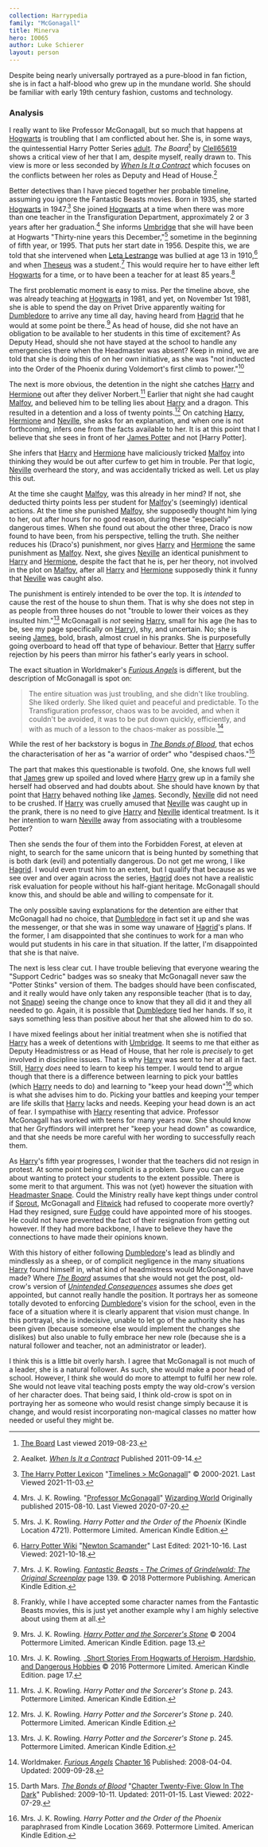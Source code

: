```yaml
---
collection: Harrypedia
family: "McGonagall"
title: Minerva
hero: I0065
author: Luke Schierer
layout: person
---
```


Despite being nearly universally portrayed as a pure-blood in fan fiction, she is in fact a half-blood who grew up in the mundane world.  She should be familiar with early 19th century fashion, customs and technology. 

### Analysis

I really want to like Professor McGonagall, but so much that happens at
[Hogwarts] is troubling that I am conflicted about her. She is, in some ways,
the quintessential Harry Potter Series [adult].  _The Board_[^190823-1] by
[Clell65619][dmffan] shows a critical view of her that I am, despite myself,
really drawn to.  This view is more or less seconded by _[When Is It a
Contract][WIIAC]_ which focuses on the conflicts between her roles as Deputy and
Head of House.[^210322-2]

[adult]: <../../adults>

Better detectives than I have pieced together her probable timeline, assuming
you ignore the Fantastic Beasts movies.  Born in 1935, she started [Hogwarts]
in 1947.[^211103-1]  She joined [Hogwarts] at a time when there was more than one teacher in the Transfiguration Department, approximately 2 or 3 years after her graduation.[^200720-7]  She informs [Umbridge] that she will have been at Hogwarts "Thirty-nine years this December,"[^200720-8] sometime in the beginning of fifth year, or 1995. That puts her start date in 1956.  Despite this, we are told that she intervened when [Leta Lestrange][LL2] was bullied at age 13 in 1910,[^211018-1] and when [Theseus][TS1] was a student.[^211018-2]  This would require her to have either left [Hogwarts] for a time, or to have been a teacher for at least 85 years.[^211018-3]

[LL2]: ../../lestrange/leta/

[Umbridge]: ../../Umbridge/Delores_Jane/

[TS1]: ../../scamander/theseus/

The first problematic moment is easy to miss.  Per the timeline above, she was
already teaching at [Hogwarts] in 1981, and yet, on November 1st 1981, she is
able to spend the day on Privet Drive apparently waiting for [Dumbledore][AD1]
to arrive any time all day, having heard from [Hagrid] that he would at some
point be there.[^220927-5]  As head of house, did she not have an obligation to
be available to her students in this time of excitement?  As Deputy Head,
should she not have stayed at the school to handle any emergencies there when
the Headmaster was absent?  Keep in mind, we are told that she is doing this of
on her own initiative, as she was "not inducted into the Order of the Phoenix
during Voldemort's first climb to power."[^220927-6]

[^220927-5]: Mrs. J. K. Rowling.
   _[Harry Potter and the Sorcerer's Stone](https://www.librarything.com/work/5403381/book/225886281)_
   © 2004 Pottermore Limited. American Kindle Edition. page 13.

[^220927-6]: Mrs. J. K. Rowling. 
   _[Short Stories From Hogwarts of Heroism, Hardship, and Dangerous Hobbies](https://www.librarything.com/work/18275508/book/226231606)
   © 2016 Pottermore Limited. American Kindle Edition. page 17. 

The next is more obvious, the detention in the night she catches [Harry]
and [Hermione] out after they deliver Norbert.[^210429-1] Earlier that
night she had caught [Malfoy][Draco], and believed him to be telling lies about
[Harry] and a dragon.  This resulted in a detention and a loss of twenty
points.[^210429-2] On catching [Harry], [Hermione] and [Neville], she
asks for an explanation, and when one is not forthcoming, infers one from the
facts available to her.  It is at this point that I believe that she sees in
front of her [James Potter][James] and not [Harry Potter]. 

She infers that [Harry] and [Hermione] have maliciously tricked
[Malfoy][Draco] into thinking they would be out after curfew to get him in
trouble.  Per that logic, [Neville] overheard the story, and was accidentally
tricked as well.  Let us play this out.

At the time she caught [Malfoy][Draco], was this already in her mind? If not, she deducted thirty points less per student for [Malfoy][Draco]'s (seemingly) identical actions.  At the time she punished [Malfoy][Draco], she supposedly thought him lying to her, out after hours for no good reason, during these "especially" dangerous times.  When she found out about the other three, Draco is now found to have been, from his perspective, telling the truth.  She neither reduces his (Draco's) punishment, nor gives [Harry] and [Hermione] the same punishment as [Malfoy][Draco].  Next, she gives [Neville] an identical punishment to [Harry] and [Hermione], despite the fact that he is, per her theory, not involved in the plot on [Malfoy][Draco], after all [Harry] and [Hermione] supposedly think it funny that [Neville] was caught also.  

The punishment is entirely intended to be over the top.  It is *intended* to
cause the rest of the house to shun them.  That is why she does not step in as
people from three houses do not "trouble to lower their voices as they insulted
him."[^210504-2]  McGonagall is *not* seeing [Harry], small for his age (he
has to be, see my page specifically on [Harry]), shy, and uncertain.  No; she
is seeing [James], bold, brash, almost cruel in his pranks.  She is
purposefully going overboard to head off that type of behaviour.  Better that
[Harry] suffer rejection by his peers than mirror his father's early years in
school.  

[James]: <../../Potter/James/>

The exact situation in Worldmaker's _[Furious Angels][WMFA1]_ is different, but
the description of McGonagall is spot on:

> The entire situation was just troubling, and she didn't like troubling.  She
> liked orderly. She liked quiet and peaceful and predictable.  To the
> Transfiguration professor, chaos was to be avoided, and when it couldn't be
> avoided, it was to be put down quickly, efficiently, and with as much of a
> lesson to the chaos-maker as possible.[^210922-2]

While the rest of her backstory is bogus in _[The Bonds of Blood][TBoB]_, that
echos the characterisation of her as "a warrior of order" who "despised
chaos."[^220729-2]

The part that makes this questionable is twofold.  One, she knows full well that
[James] grew up spoiled and loved where [Harry] grew up in a family she
herself had observed and had doubts about.  She should have known by that point
that [Harry] behaved nothing like [James].  Secondly, [Neville] did not
need to be crushed.  If [Harry] was cruelly amused that [Neville] was caught up
in the prank, there is no need to give [Harry] and [Neville] identical
treatment.  Is it her intention to warn [Neville] away from associating with a
troublesome Potter?

Then she sends the four of them into the Forbidden Forest, at eleven at night,
to search for the same unicorn that is being hunted by something that is both
dark (evil) and potentially dangerous.  Do not get me wrong, I like [Hagrid].
I would even trust him to an extent, but I qualify that because as we see over
and over again across the series, [Hagrid] does not have a realistic risk
evaluation for people without his half-giant heritage.  McGonagall should know
this, and should be able and willing to compensate for it.  

[Hagrid]: <../../Hagrid/Rubeus/>

The only possible saving explanations for the detention are either that
McGonagall had no choice, that [Dumbledore][AD1] in fact set it up and she was
the messenger, or that she was in some way unaware of [Hagrid]'s plans.  If the
former, I am disappointed that she continues to work for a man who would put
students in his care in that situation.  If the latter, I'm disappointed that
she is that naive. 

The next is less clear cut.  I have trouble believing that everyone wearing the
"Support Cedric" badges was so sneaky that McGonagall never saw the "Potter
Stinks" version of them.  The badges should have been confiscated, and it really
would have only taken any responsible teacher (that is to day, not [Snape])
seeing the change once to know that they all did it and they all needed to go.
Again, it is possible that [Dumbledore][AD1] tied her hands.  If so, it says
something less than positive about her that she allowed him to do so.

I have mixed feelings about her initial treatment when she is notified that
[Harry] has a week of detentions with [Umbridge].  It seems to me that either
as Deputy Headmistress or as Head of House, that her role is *precisely* to get
involved in discipline issues.  That is why [Harry] was sent to her at all in
fact.  Still, [Harry] *does* need to learn to keep his temper.  I would tend
to argue though that there is a difference between learning to pick your battles
(which [Harry] needs to do) and learning to "keep your head down"[^210429-3]
which is what she advises him to do.  Picking your battles and keeping your
temper are life skills that [Harry] lacks and needs.  Keeping your head down is
an act of fear.  I sympathise with [Harry] resenting that advice.  Professor
McGonagall has worked with teens for many years now.  She should know that her
Gryffindors will interpret her "keep your head down" as cowardice, and that she
needs be more careful with her wording to successfully reach them. 

As [Harry]'s fifth year progresses, I wonder that the teachers did not resign
in protest.  At some point being complicit is a problem.  Sure you can argue
about wanting to protect your students to the extent possible.  There is some
merit to that argument.  This was not (yet) however the situation with
[Headmaster Snape][Snape].  Could the Ministry really have kept things under
control if [Sprout], McGonagall and [Flitwick] had refused to cooperate more
overtly?  Had they resigned, sure [Fudge] could have appointed more of his
stooges.  He could not have prevented the fact of their resignation from
getting out however.  If they had more backbone, I have to believe they have
the connections to have made their opinions known. 

[Sprout]: <../../Sprout/Pomona/>

[Flitwick]: <../../flitwick/filus>

[Fudge]: <../../fudge/cornelius_oswald>

With this history of either following [Dumbledore][AD1]'s lead as blindly and
mindlessly as a sheep, or of complicit negligence in the many situations
[Harry] found himself in, what kind of headmistress would McGonagall have
made?  Where _[The Board][CTB2]_ assumes that she would not get the post,
old-crow's version of _[Unintended Consequences][OCUC1]_ assumes she *does* get
appointed, but cannot really handle the position.  It portrays her as someone
totally devoted to enforcing [Dumbledore][AD1]'s vision for the school, even in
the face of a situation where it is clearly apparent that vision must change.
In this portrayal, she is indecisive, unable to let go of the authority she has
been given (because someone else would implement the changes she dislikes) but
also unable to fully embrace her new role (because she is a natural follower
and teacher, not an administrator or leader).  

I think this is a little bit overly harsh.  I agree that McGonagall is not much
of a leader, she is a natural follower.  As such, she would make a poor head of
school.  However, I think she would do more to attempt to fulfil her new role.
She would not leave vital teaching posts empty the way old-crow's version of her
character does.  That being said, I think old-crow is spot on in portraying her
as someone who would resist change simply because it is change, and would resist
incorporating non-magical classes no matter how needed or useful they might be. 

[Snape]: <../../Snape/Severus/>

[James]: <../../Potter/James/>

[Neville]: <../../Longbottom/Neville/>

[Draco]: <../../Malfoy/Draco_Lucius/>

[Harry]: <../../Potter/Harry_James/>

[Hermione]: <../../Granger/Hermione_Jean/>

[RBW1]: <../../Weasley/Ronald_Bilius/>

[AD1]: <../../Dumbledore/Albus_Percival_Wulfric_Brian/>

[Hogwarts]: <../../../hogwarts>

[OCUC1]: https://www.fanfiction.net/s/13903544/

[CTB2]: https://archiveofourown.org/works/156533

[WMFA1]: https://www.fanfiction.net/s/4175909

[TBoB]: https://www.fanfiction.net/s/5435295

[^220729-2]: Darth Mars.
    _[The Bonds of Blood][TBoB]_
    "[Chapter Twenty-Five: Glow In The Dark](https://www.fanfiction.net/s/5435295/25/The-Bonds-of-Blood)"
    Published: 2009-10-11. Updated: 2011-01-15. Last Viewed: 2022-07-29.

[^211103-1]: [The Harry Potter Lexicon](https://www.hp-lexicon.org/)
    "[Timelines > McGonagall](https://www.hp-lexicon.org/timeline/character-timelines/mcgonagall/)"
    © 2000-2021. Last Viewed 2021-11-03.

[^210922-2]: Worldmaker.
    _[Furious Angels](https://www.fanfiction.net/s/4175909)_
    [Chapter 16](https://www.fanfiction.net/s/4175909/16/Furious-Angels)
    Published: 2008-04-04. Updated: 2009-09-28. 

[^210504-2]: Mrs. J. K. Rowling. _Harry Potter and the Sorcerer's Stone_
    p. 245. Pottermore Limited. American Kindle Edition. 

[^210429-1]: Mrs. J. K. Rowling. _Harry Potter and the Sorcerer's Stone_
    p. 243. Pottermore Limited. American Kindle Edition. 

[^210429-2]: Mrs. J. K. Rowling. _Harry Potter and the Sorcerer's Stone_
    p. 240. Pottermore Limited. American Kindle Edition. 

[^210429-3]: Mrs. J. K. Rowling. _Harry Potter and the Order of the Phoenix_
    paraphrased from Kindle Location 3669. Pottermore Limited. American Kindle Edition. 

[dmffan]: https://deluded-musings.fanficauthors.net

[^210322-2]: Aealket.
    _[When Is It a Contract](https://www.fanfiction.net/s/7382549)_ Published 2011-09-14. 

[WIIAC]: https://www.fanfiction.net/s/7382549

[^190823-1]: [The Board](https://deluded-musings.fanficauthors.net/The_Board/The_Board/)
    Last viewed 2019-08-23.

[^200720-7]: Mrs. J. K. Rowling. 
    "[Professor McGonagall](https://www.wizardingworld.com/writing-by-jk-rowling/professor-mcgonagall)"
    [Wizarding World](https://www.wizardingworld.com/) Originally published
    2015-08-10.  Last Viewed 2020-07-20.

[^200720-8]:  Mrs. J. K. Rowling. _Harry Potter and the Order of the Phoenix_ 
    (Kindle Location 4721). Pottermore Limited. American Kindle Edition. 

[^211018-1]: [Harry Potter Wiki](https://harrypotter.fandom.com/wiki)
    "[Newton Scamander](https://harrypotter.fandom.com/wiki/Newton_Scamander)"
    Last Edited: 2021-10-16. Last Viewed: 2021-10-18. 

[^211018-2]: Mrs. J. K. Rowling. 
    _[Fantastic Beasts - The Crimes of Grindelwald: The Original
    Screenplay](https://www.goodreads.com/book/show/39330961-fantastic-beasts---the-crimes-of-grindelwald)_
    page 139. © 2018 Pottermore Publishing. American Kindle Edition.

[^211018-3]: Frankly, while I have accepted some character names from
    the Fantastic Beasts movies, this is just yet another example why I am
    highly selective about using them at all.  
